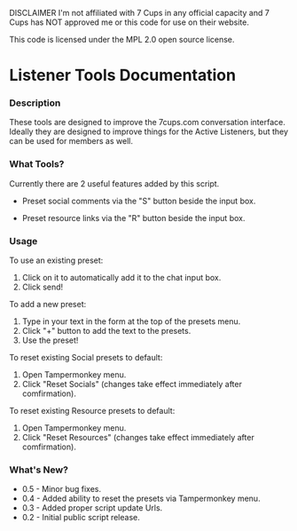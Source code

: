 
DISCLAIMER
I'm not affiliated with 7 Cups in any official capacity and 7 Cups has NOT approved me or this code for use on their website. 

This code is licensed under the MPL 2.0 open source license.


# Listener Tools Documentation

### Description

These tools are designed to improve the 7cups.com conversation interface. Ideally they are designed to improve things for the Active Listeners, but they can be used for members as well.

### What Tools?

Currently there are 2 useful features added by this script.

- Preset social comments via the "S" button beside the input box.

- Preset resource links via the "R" button beside the input box.

### Usage

To use an existing preset:
1. Click on it to automatically add it to the chat input box.
2. Click send!

To add a new preset:
1. Type in your text in the form at the top of the presets menu.
2. Click "+" button to add the text to the presets.
3. Use the preset!

To reset existing Social presets to default:
1. Open Tampermonkey menu.
2. Click "Reset Socials" (changes take effect immediately after comfirmation).

To reset existing Resource presets to default:
1. Open Tampermonkey menu.
2. Click "Reset Resources" (changes take effect immediately after comfirmation).

### What's New?
- 0.5 - Minor bug fixes.
- 0.4 - Added ability to reset the presets via Tampermonkey menu.
- 0.3 - Added proper script update Urls.
- 0.2 - Initial public script release.